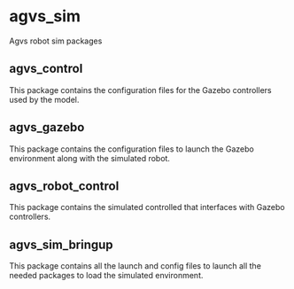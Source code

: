 # agvs_sim
Agvs robot sim packages

## agvs_control
This package contains the configuration files for the Gazebo controllers used by the model.

## agvs_gazebo
This package contains the configuration files to launch the Gazebo environment along with the simulated robot.

## agvs_robot_control
This package contains the simulated controlled that interfaces with Gazebo controllers.

## agvs_sim_bringup
This package contains all the launch and config files to launch all the needed packages to load the simulated environment.
